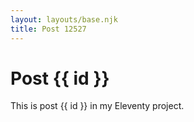 ```yaml
---
layout: layouts/base.njk
title: Post 12527
---
```


# Post {{ id }}

This is post {{ id }} in my Eleventy project.
